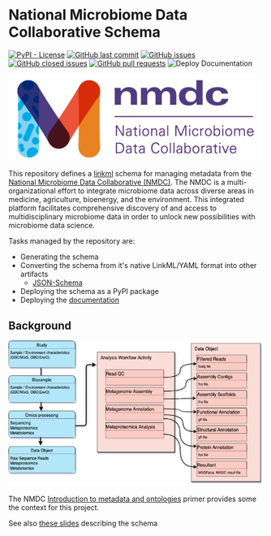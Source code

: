 # National Microbiome Data Collaborative Schema

[![PyPI - License](https://img.shields.io/pypi/l/nmdc-schema)](https://github.com/microbiomedata/nmdc-schema/blob/mam-readme/LICENSE)
[![GitHub last commit](https://img.shields.io/github/last-commit/microbiomedata/nmdc-schema?branch=main&kill_cache=1)](https://github.com/microbiomedata/nmdc-schema/commits)
[![GitHub issues](https://img.shields.io/github/issues/microbiomedata/nmdc-schema?branch=master&kill_cache=1)](https://github.com/microbiomedata/nmdc-schema/issues)
[![GitHub closed issues](https://img.shields.io/github/issues-closed-raw/microbiomedata/nmdc-schema?branch=main&kill_cache=1)](https://github.com/microbiomedata/nmdc-schema/issues?q=is%3Aissue+is%3Aclosed)
[![GitHub pull requests](https://img.shields.io/github/issues-pr-raw/microbiomedata/nmdc-schema?branch=main&kill_cache=1)](https://github.com/microbiomedata/nmdc-schema/pulls)
![Deploy Documentation](https://github.com/microbiomedata/nmdc-schema/workflows/Build%20and%20Deploy%20Static%20Mkdocs%20Documentation/badge.svg?branch=main)

<img src="images/nmdc_logo_long.jpeg" alt="nmdc_logo_long" width="500"/>

This repository defines a [linkml](https://github.com/linkml/linkml) schema for managing metadata from the [National Microbiome Data Collaborative (NMDC)](https://microbiomedata.org/). The NMDC is a multi-organizational effort to integrate microbiome data across diverse areas in medicine, agriculture, bioenergy, and the environment. This integrated platform facilitates comprehensive discovery of and access to multidisciplinary microbiome data in order to unlock new possibilities with microbiome data science. 

Tasks managed by the repository are:

-   Generating the schema
-   Converting the schema from it's native LinkML/YAML format into other artifacts
    -   [JSON-Schema](jsonschema/nmdc.schema.json)
-   Deploying the schema as a PyPI package
-   Deploying the [documentation](https://microbiomedata.github.io/nmdc-metadata/) 

## Background

![2020-08-nmdc-shema-image.png](images/2020-08-nmdc-shema-image.png)

The NMDC [Introduction to metadata and ontologies](https://microbiomedata.org/introduction-to-metadata-and-ontologies/) primer provides some the context for this project.

See also [these slides](https://microbiomedata.github.io/nmdc-metadata/docs/schema-slides) describing the schema


